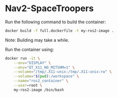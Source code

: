 # Nav2-SpaceTroopers

Run the following command to build the container:

```bash
docker build -f full.dockerfile -t my-ros2-image .
```
Note: Building may take a while.

Run the container using:
```bash
docker run -it \
    --env="DISPLAY" \
    --env="QT_X11_NO_MITSHM=1" \
    --volume="/tmp/.X11-unix:/tmp/.X11-unix:rw" \
    --volume="$(pwd):/workspace" \
    --name="ros2_container" \
    --user=root \
    my-ros2-image /bin/bash

```
